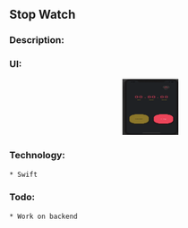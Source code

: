 ## Stop Watch 

### Description:

### UI:

<p align="center">
<img  width="100" height="100" src="ui/one.jpeg">
</p>

### Technology: 
    * Swift

### Todo:
    * Work on backend
